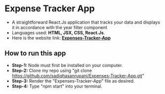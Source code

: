 # Expense Tracker App
- A straightforward React.Js application that tracks your data and displays it in accordance with the year filter component
- Languages used: **HTML, JSX, CSS, React.Js**.
- Here is the website link: **[Expenses-Tracker-App](https://sadiqhasanrupani.github.io/Expenses-Tracker-App/)**

## How to run this app
- **Step-1:** Node must first be installed on your computer.
- **Step-2:** Clone my repo using "git clone https://github.com/sadiqhasanrupani/Expenses-Tracker-App.git"
- **Step-3:** Render the "Expenses-Tracker-App" file as desired.
- **Step-4:** Type "npm start" into your terminal.